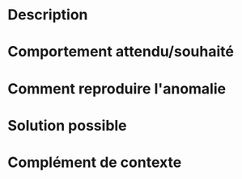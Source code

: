 <!-- Ne pas écrire entre les <!-- et -->
<!-- Avant de publier votre issue, merci de vérifier qu'elle n'a pas déjà été remontée. -->

# Description

<!--
Une description claire et concise du problème rencontré.
Ajoutez si possible des copies d'écran si cela peut aider à l'expliquer.
-->

# Comportement attendu/souhaité

<!--
Une description claire et concise du comportement que vous vous attendiez à rencontrer.
-->

# Comment reproduire l'anomalie

<!-- Si applicable (bug) :
Dans quelles conditions se produit le bug : sur un ordinateur de bureau ou sur mobile ? Avec quel système d'exploitation ? Quel navigateur et version ?
Étapes pour reproduire le comportement :

    1. Se rendre sur ...
    2. Cliquer sur ...
    3. Scroller jusqu'à ...
    4. Constater l'erreur ...

Ajoutez des copies d'écran si nécessaire.
-->

# Solution possible

<!-- Optionnel : Suggestions pour corriger cette anomalie. -->

# Complément de contexte

<!-- Optionnel : Ajoutez toute information qui vous semblerait utile pour nous aider à cerner le bug / comprendre l'intérêt de la fonctionnalité ou amélioration proposée. -->
